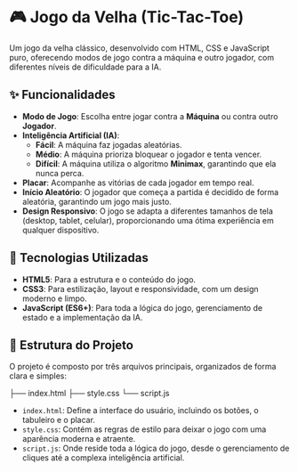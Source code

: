 # 🎮 Jogo da Velha (Tic-Tac-Toe)

Um jogo da velha clássico, desenvolvido com HTML, CSS e JavaScript puro, oferecendo modos de jogo contra a máquina e outro jogador, com diferentes níveis de dificuldade para a IA.

## ✨ Funcionalidades

* **Modo de Jogo**: Escolha entre jogar contra a **Máquina** ou contra outro **Jogador**.
* **Inteligência Artificial (IA)**:
    * **Fácil**: A máquina faz jogadas aleatórias.
    * **Médio**: A máquina prioriza bloquear o jogador e tenta vencer.
    * **Difícil**: A máquina utiliza o algoritmo **Minimax**, garantindo que ela nunca perca.
* **Placar**: Acompanhe as vitórias de cada jogador em tempo real.
* **Início Aleatório**: O jogador que começa a partida é decidido de forma aleatória, garantindo um jogo mais justo.
* **Design Responsivo**: O jogo se adapta a diferentes tamanhos de tela (desktop, tablet, celular), proporcionando uma ótima experiência em qualquer dispositivo.

## 🚀 Tecnologias Utilizadas

* **HTML5**: Para a estrutura e o conteúdo do jogo.
* **CSS3**: Para estilização, layout e responsividade, com um design moderno e limpo.
* **JavaScript (ES6+)**: Para toda a lógica do jogo, gerenciamento de estado e a implementação da IA.

## 📁 Estrutura do Projeto

O projeto é composto por três arquivos principais, organizados de forma clara e simples:

├── index.html
├── style.css
└── script.js


* `index.html`: Define a interface do usuário, incluindo os botões, o tabuleiro e o placar.
* `style.css`: Contém as regras de estilo para deixar o jogo com uma aparência moderna e atraente.
* `script.js`: Onde reside toda a lógica do jogo, desde o gerenciamento de cliques até a complexa inteligência artificial.
